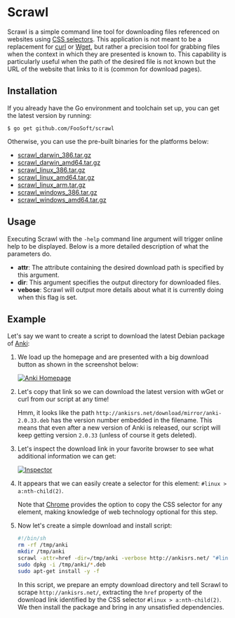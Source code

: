 # Scrawl #

Scrawl is a simple command line tool for downloading files referenced on websites using [CSS
selectors](http://www.w3schools.com/cssref/css_selectors.asp). This application is not meant to be a replacement for
[curl](http://curl.haxx.se/) or [Wget](https://www.gnu.org/software/wget/), but rather a precision tool for grabbing
files when the context in which they are presented is known to. This capability is particularly useful when the path of
the desired file is not known but the URL of the website that links to it is (common for download pages).

## Installation ##

If you already have the Go environment and toolchain set up, you can get the latest version by running:

```
$ go get github.com/FooSoft/scrawl
```

Otherwise, you can use the pre-built binaries for the platforms below:

*   [scrawl\_darwin\_386.tar.gz](https://foosoft.net/projects/scrawl/dl/scrawl_darwin_386.tar.gz)
*   [scrawl\_darwin\_amd64.tar.gz](https://foosoft.net/projects/scrawl/dl/scrawl_darwin_amd64.tar.gz)
*   [scrawl\_linux\_386.tar.gz](https://foosoft.net/projects/scrawl/dl/scrawl_linux_386.tar.gz)
*   [scrawl\_linux\_amd64.tar.gz](https://foosoft.net/projects/scrawl/dl/scrawl_linux_amd64.tar.gz)
*   [scrawl\_linux\_arm.tar.gz](https://foosoft.net/projects/scrawl/dl/scrawl_linux_arm.tar.gz)
*   [scrawl\_windows\_386.tar.gz](https://foosoft.net/projects/scrawl/dl/scrawl_windows_386.tar.gz)
*   [scrawl\_windows\_amd64.tar.gz](https://foosoft.net/projects/scrawl/dl/scrawl_windows_amd64.tar.gz)

## Usage ##

Executing Scrawl with the `-help` command line argument will trigger online help to be displayed. Below is a more
detailed description of what the parameters do.

*   **attr**: The attribute containing the desired download path is specified by this argument.
*   **dir**: This argument specifies the output directory for downloaded files.
*   **vebose**: Scrawl will output more details about what it is currently doing when this flag is set.

## Example ##

Let's say we want to create a script to download the latest Debian package of [Anki](http://ankisrs.net/):

1.  We load up the homepage and are presented with a big download button as shown in the screenshot below:

    [![Anki Homepage](https://foosoft.net/projects/scrawl/img/anki-thumb.png)](https://foosoft.net/projects/scrawl/img/anki.png)

2.  Let's copy that link so we can download the latest version with wGet or curl from our script at any time!

    Hmm, it looks like the path `http://ankisrs.net/download/mirror/anki-2.0.33.deb` has the version number embedded in
    the filename. This means that even after a new version of Anki is released, our script will keep getting version
    `2.0.33` (unless of course it gets deleted).

3.  Let's inspect the download link in your favorite browser to see what additional information we can get:

    [![Inspector](https://foosoft.net/projects/scrawl/img/inspect-thumb.png)](https://foosoft.net/projects/scrawl/img/inspect.png)

4.  It appears that we can easily create a selector for this element: `#linux > a:nth-child(2)`.

    Note that [Chrome](https://www.google.com/chrome/) provides the option to copy the CSS selector for any element,
    making knowledge of web technology optional for this step.

5.  Now let's create a simple download and install script:

    ```bash
    #!/bin/sh
    rm -rf /tmp/anki
    mkdir /tmp/anki
    scrawl -attr=href -dir=/tmp/anki -verbose http://ankisrs.net/ "#linux > a:nth-child(2)"
    sudo dpkg -i /tmp/anki/*.deb
    sudo apt-get install -y -f
    ```

    In this script, we prepare an empty download directory and tell Scrawl to scrape `http://ankisrs.net/`, extracting
    the `href` property of the download link identified by the CSS selector `#linux > a:nth-child(2)`. We then install
    the package and bring in any unsatisfied dependencies.

